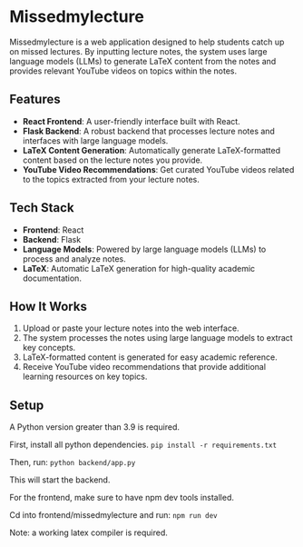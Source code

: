 # Missedmylecture

Missedmylecture is a web application designed to help students catch up on missed lectures. By inputting lecture notes, the system uses large language models (LLMs) to generate LaTeX content from the notes and provides relevant YouTube videos on topics within the notes.

## Features

- **React Frontend**: A user-friendly interface built with React.
- **Flask Backend**: A robust backend that processes lecture notes and interfaces with large language models.
- **LaTeX Content Generation**: Automatically generate LaTeX-formatted content based on the lecture notes you provide.
- **YouTube Video Recommendations**: Get curated YouTube videos related to the topics extracted from your lecture notes.

## Tech Stack

- **Frontend**: React
- **Backend**: Flask
- **Language Models**: Powered by large language models (LLMs) to process and analyze notes.
- **LaTeX**: Automatic LaTeX generation for high-quality academic documentation.

## How It Works

1. Upload or paste your lecture notes into the web interface.
2. The system processes the notes using large language models to extract key concepts.
3. LaTeX-formatted content is generated for easy academic reference.
4. Receive YouTube video recommendations that provide additional learning resources on key topics.

## Setup

A Python version greater than 3.9 is required.

First, install all python dependencies.
```pip install -r requirements.txt```

Then, run:
```python backend/app.py```

This will start the backend.

For the frontend, make sure to have npm dev tools installed.

Cd into frontend/missedmylecture and run:
```npm run dev```

Note: a working latex compiler is required.
